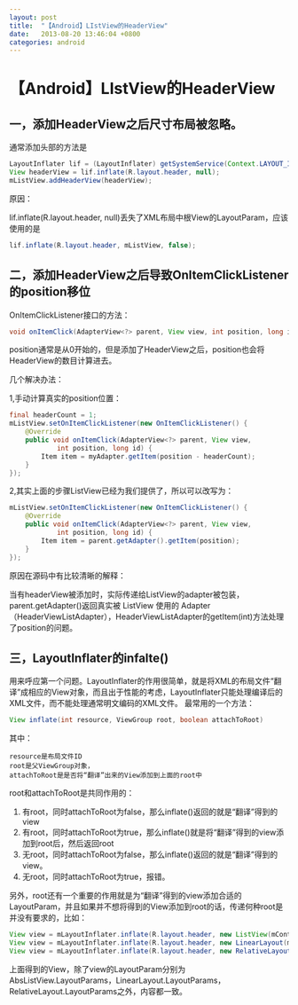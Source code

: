```yaml
---
layout: post
title:  "【Android】LIstView的HeaderView"
date:   2013-08-20 13:46:04 +0800
categories: android
---
```

# 【Android】LIstView的HeaderView

## 一，添加HeaderView之后尺寸布局被忽略。

通常添加头部的方法是 

```java
LayoutInflater lif = (LayoutInflater) getSystemService(Context.LAYOUT_INFLATER_SERVICE);
View headerView = lif.inflate(R.layout.header, null);
mListView.addHeaderView(headerView);
```

原因： 

lif.inflate(R.layout.header, null)丢失了XML布局中根View的LayoutParam，应该使用的是 

```java
lif.inflate(R.layout.header, mListView, false);
```

## 二，添加HeaderView之后导致OnItemClickListener的position移位

OnItemClickListener接口的方法： 

```java
void onItemClick(AdapterView<?> parent, View view, int position, long id)
```

position通常是从0开始的，但是添加了HeaderView之后，position也会将HeaderView的数目计算进去。 

几个解决办法： 

1,手动计算真实的position位置： 

```java
final headerCount = 1;
mListView.setOnItemClickListener(new OnItemClickListener() {
	@Override
	public void onItemClick(AdapterView<?> parent, View view,
			int position, long id) {
		Item item = myAdapter.getItem(position - headerCount);
	}
});
```

2,其实上面的步骤ListView已经为我们提供了，所以可以改写为：
 
```java
mListView.setOnItemClickListener(new OnItemClickListener() {
	@Override
	public void onItemClick(AdapterView<?> parent, View view,
			int position, long id) {
		Item item = parent.getAdapter().getItem(position);
	}
});
```

原因在源码中有比较清晰的解释： 

当有headerView被添加时，实际传递给ListView的adapter被包装，parent.getAdapter()返回真实被 ListView 使用的 Adapter（HeaderViewListAdapter），HeaderViewListAdapter的getItem(int)方法处理了position的问题。 

## 三，LayoutInflater的infalte()

用来呼应第一个问题。LayoutInflater的作用很简单，就是将XML的布局文件“翻译”成相应的View对象，而且出于性能的考虑，LayoutInflater只能处理编译后的XML文件，而不能处理通常明文编码的XML文件。 
最常用的一个方法： 

```java
View inflate(int resource, ViewGroup root, boolean attachToRoot)
```

其中： 

    resource是布局文件ID 
    root是父ViewGroup对象， 
    attachToRoot是是否将“翻译”出来的View添加到上面的root中 

root和attachToRoot是共同作用的： 

1. 有root，同时attachToRoot为false，那么inflate()返回的就是“翻译”得到的view 
2. 有root，同时attachToRoot为true，那么inflate()就是将“翻译”得到的view添加到root后，然后返回root 
3. 无root，同时attachToRoot为false，那么inflate()返回的就是“翻译”得到的view。 
4. 无root，同时attachToRoot为true，报错。 

另外，root还有一个重要的作用就是为“翻译”得到的view添加合适的LayoutParam，并且如果并不想将得到的View添加到root的话，传递何种root是并没有要求的，比如： 

```java
View view = mLayoutInflater.inflate(R.layout.header, new ListView(mContext), false);
View view = mLayoutInflater.inflate(R.layout.header, new LinearLayout(mContext), false);
View view = mLayoutInflater.inflate(R.layout.header, new RelativeLayout(mContext), false);
```

上面得到的View，除了view的LayoutParam分别为AbsListView.LayoutParams，LinearLayout.LayoutParams，RelativeLayout.LayoutParams之外，内容都一致。 

